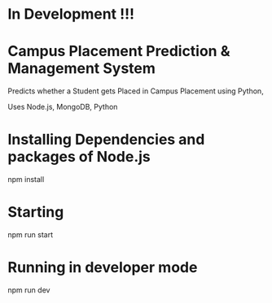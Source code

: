# In Development !!!

# Campus Placement Prediction &amp; Management System
Predicts whether a Student gets Placed in Campus Placement using Python,

Uses Node.js, MongoDB, Python

# Installing Dependencies and packages of Node.js

npm install

# Starting

npm run start

# Running in developer mode

npm run dev

